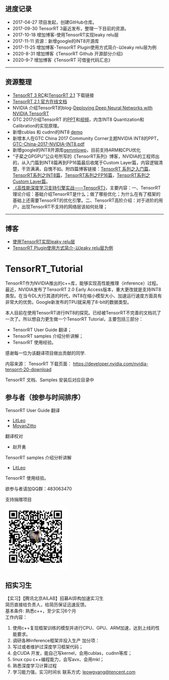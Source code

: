 
## 进度记录
 - 2017-04-27 项目发起，创建GitHub仓库。
 - 2017-09-30 TensorRT 3最近发布，整理一下目前的资源。
 - 2017-10-18 增加博客-使用TensorRT实现leaky relu层
 - 2017-11-11 资源：新增google的INT8开源库
 - 2017-11-25 增加博客-TensorRT Plugin使用方式简介-以leaky relu层为例
 - 2020-8-31 增加博客《TensorRT Github 开源部分介绍》
 - 2020-9-7 增加博客《TensorRT 可借鉴代码汇总》

----
## 资源整理
 - [TensorRT 3 RC][1]和[TensorRT 2.1][2] 下载链接
 - [TensorRT 2.1 官方在线文档][3] 
 - NVIDIA 介绍TensorRT的blog-[Deploying Deep Neural Networks with NVIDIA TensorRT][4]
 - GTC 2017介绍TensorRT 的[PPT][5]和[视频][6]，内含INT8 Quantization和Calibration的实现原理。
 - 新增cublas 和 cudnn的INT8 [demo][7]
 - 新增本人在GTC China 2017 Community Corner主题NVIDIA INT8的PPT， [GTC-China-2017-NVIDIA-INT8.pdf][8]
 - 新增google的INT8开源库[gemmlowp][9]，目前支持ARM和CPU优化
 - “子棐之GPGPU”公众号所写的《TensorRT系列》博客，NVIDIA的工程师出的，从入门篇到INT8篇再到FP16篇最后收尾于Custom Layer篇，内容逻辑清楚，干货满满，自愧不如。附四篇博客链接：[TensorRT 系列之入门篇][10]，[TensorRT系列之INT8篇][11]，[TensorRT系列之FP16篇][12]，[TensorRT系列之Custom Layer篇][13]。
 - [《高性能深度学习支持引擎实战——TensorRT》][14]，主要内容：一、TensorRT理论介绍：基础介绍TensorRT是什么；做了哪些优化；为什么在有了框架的基础上还需要TensorRT的优化引擎。二、TensorRT高阶介绍：对于进阶的用户，出现TensorRT不支持的网络层该如何处理；

---
## 博客
 - [使用TensorRT实现leaky relu层][15]
 - [TensorRT Plugin使用方式简介-以leaky relu层为例][16]

# TensorRT_Tutorial

TensorRT作为NVIDIA推出的c++库，能够实现高性能推理（inference）过程。最近，NVIDIA发布了TensorRT 2.0 Early Access版本，重大更改就是支持INT8类型。在当今DL大行其道的时代，INT8在缩小模型大小、加速运行速度方面具有非常大的优势。Google新发布的TPU就采用了8-bit的数据类型。

本人目前在使用TensorRT进行INT8的探究。已经被TensorRT不完善的文档坑了一次了。所以想自力更生做一个TensorRT Tutorial，主要包括三部分：
 - TensorRT User Guide 翻译；
 - TensorRT samples 介绍分析讲解；
 - TensorRT 使用经验。

 感谢每一位为该翻译项目做出贡献的同学.
 
 内容来源：
 TensorRT 下载页面：
 https://developer.nvidia.com/nvidia-tensorrt-20-download
 
 TensorRT 文档、Samples
 安装后对应目录中
 
## 参与者（按参与时间排序）
TensorRT User Guide 翻译
 - [LitLeo][18]
 - [MoyanZitto][19]

翻译校对

 - 赵开勇

TensorRT samples 介绍分析讲解
- [LitLeo][20]

TensorRT 使用经验。

欲参与者请加QQ群：483063470

支持捐赠项目

 <img src="https://raw.githubusercontent.com/LitLeo/blog_pics/master/WeChat_collection.png" width = "200px" height = "200"/>

## 招实习生
【实习】【腾讯北京AILAB】招募AI异构加速实习生  
简历直接给负责人，给简历保证迅速反馈。  
基本条件: 熟悉c++，至少实习6个月  
工作内容：
1. 使用c++复现框架训练的模型并进行CPU、GPU、ARM加速，达到上线的性能要求。
2. 调研各种inference框架并投入生产
加分项：
1. 写过或者维护过深度学习框架代码； 
2. 会CUDA 开发，能自己写kernel，会用cublas，cudnn等库； 
3. linux cpu c++编程能力，会写avx、会用mkl；
4. 熟悉深度学习计算过程
5. 学习能力强，实习时间长
联系方式: leowgyang@tencent.com

  [1]: https://developer.nvidia.com/nvidia-tensorrt3rc-download
  [2]: https://developer.nvidia.com/nvidia-tensorrt-download
  [3]: http://docs.nvidia.com/deeplearning/sdk/tensorrt-user-guide/index.html
  [4]: https://devblogs.nvidia.com/parallelforall/deploying-deep-learning-nvidia-tensorrt/
  [5]: http://on-demand.gputechconf.com/gtc/2017/presentation/s7310-8-bit-inference-with-tensorrt.pdf
  [6]: http://on-demand.gputechconf.com/gtc/2017/video/s7310-szymon-migacz-8-bit-inference-with-tensorrt.mp4
  [7]: https://github.com/LitLeo/TensorRT_Tutorial/tree/master/cublas&cudnn_int8_demo
  [8]: https://github.com/LitLeo/TensorRT_Tutorial/blob/master/GTC-China-2017-NVIDIA-INT8.pdf
  [9]: https://github.com/google/gemmlowp
  [10]: https://mp.weixin.qq.com/s/E5qbMsuc7UBnNmYBzq__5Q
  [11]: https://mp.weixin.qq.com/s/wyqxUlXxgA9Eaxf0AlAVzg
  [12]: https://mp.weixin.qq.com/s/nuEVZlS6JfqRQo30S0W-Ww?scene=25#wechat_redirect
  [13]: https://mp.weixin.qq.com/s/xabDoauJc16z3-gpyre8zA
  [14]: https://mp.weixin.qq.com/s/F_VvLTWfg-COZKrQAtOSwg
  [15]: https://github.com/LitLeo/TensorRT_Tutorial/blob/master/blogs/%E4%BD%BF%E7%94%A8TensorRT%E5%AE%9E%E7%8E%B0leaky%20relu%E5%B1%82.md
  [16]: https://github.com/LitLeo/TensorRT_Tutorial/blob/master/blogs/TensorRT%20Plugin%E4%BD%BF%E7%94%A8%E6%96%B9%E5%BC%8F%E7%AE%80%E4%BB%8B-%E4%BB%A5leaky%20relu%E5%B1%82%E4%B8%BA%E4%BE%8B.md
  [17]: https://github.com/LitLeo/TensorRT_Tutorial/blob/master/Bug.md
  [18]: https://github.com/LitLeo
  [19]: https://github.com/MoyanZitto
  [20]: https://github.com/LitLeo
